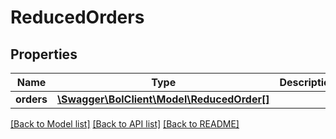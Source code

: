 # ReducedOrders

## Properties
Name | Type | Description | Notes
------------ | ------------- | ------------- | -------------
**orders** | [**\Swagger\BolClient\Model\ReducedOrder[]**](ReducedOrder.md) |  | 

[[Back to Model list]](../README.md#documentation-for-models) [[Back to API list]](../README.md#documentation-for-api-endpoints) [[Back to README]](../README.md)


